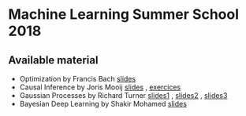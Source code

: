 # Machine Learning Summer School 2018

## Available material

- Optimization by Francis Bach [slides](slides/francis_bach_optimization/bach.pdf)
- Causal Inference by Joris Mooij
[slides](slides/joris_mooij_causal_inference/mooij.pdf)
, [exercices](slides/joris_mooij_causal_inference/mooij_ex.pdf)
- Gaussian Processes by Richard Turner [slides1](slides/richard_turner_gaussian_processes/turner1.pdf)
, [slides2](slides/richard_turner_gaussian_processes/turner2.pdf)
, [slides3](slides/richard_turner_gaussian_processes/turner3.pdf)
- Bayesian Deep Learning by Shakir Mohamed [slides](slides/shakir_mohamed_bayesian_deep_learning/mohamed.pdf)
